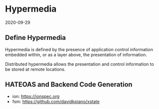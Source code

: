 # Hypermedia

2020-09-29

## Define Hypermedia

Hypermedia is defined by the presence of application control information
embedded within, or as a layer above, the presentation of information.

Distributed hypermedia allows the presentation and
control information to be stored at remote locations.

## HATEOAS and Backend Code Generation

- ion: https://ionspec.org
- fsm: https://github.com/davidkpiano/xstate
